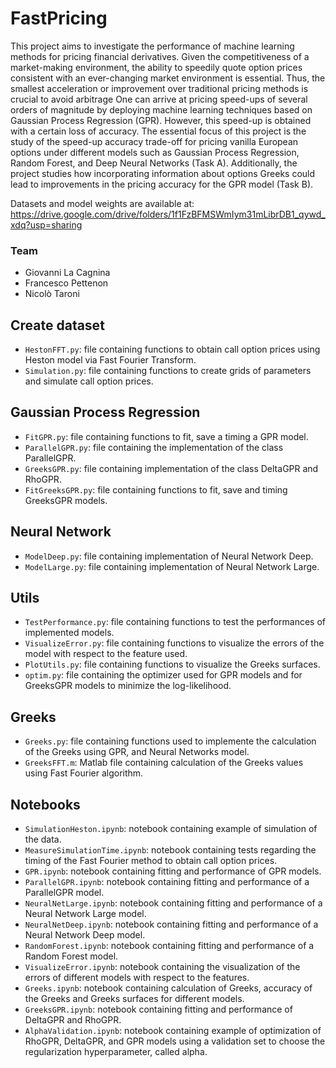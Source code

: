 # FastPricing
This project aims to investigate the performance of machine learning methods for pricing financial derivatives. 
Given the competitiveness of a market-making environment, the ability to speedily quote option prices consistent with an ever-changing market environment is essential. Thus, the smallest acceleration or improvement over traditional pricing methods is crucial to avoid arbitrage One can arrive at pricing speed-ups of several orders of magnitude by deploying machine learning techniques based on Gaussian Process Regression (GPR). However, this speed-up is obtained with a certain loss of accuracy. 
The essential focus of this project is the study of the speed-up accuracy trade-off for pricing vanilla European options under different models such as Gaussian Process Regression, Random Forest, and Deep Neural Networks (Task A). Additionally, the project studies how incorporating information about options Greeks could lead to improvements in the pricing accuracy for the GPR model (Task B).

Datasets and model weights are available at: https://drive.google.com/drive/folders/1f1FzBFMSWmIym31mLibrDB1_qywd_xdq?usp=sharing

### Team
- Giovanni La Cagnina
- Francesco Pettenon
- Nicolò Taroni

## Create dataset
- `HestonFFT.py`: file containing functions to obtain call option prices using Heston model via Fast Fourier Transform.
- `Simulation.py`: file containing functions to create grids of parameters and simulate call option prices.

## Gaussian Process Regression
- `FitGPR.py`: file containing functions to fit, save a timing a GPR model.
- `ParallelGPR.py`: file containing the implementation of the class ParallelGPR.
- `GreeksGPR.py`: file containing implementation of the class DeltaGPR and RhoGPR.
- `FitGreeksGPR.py`: file containing functions to fit, save and timing GreeksGPR models.

## Neural Network
- `ModelDeep.py`: file containing implementation of Neural Network Deep.
- `ModelLarge.py`: file containing implementation of Neural Network Large.

## Utils
- `TestPerformance.py`: file containing functions to test the performances of implemented models.
- `VisualizeError.py`: file containing functions to visualize the errors of the model with respect to the feature used.
- `PlotUtils.py`: file containing functions to visualize the Greeks surfaces.
- `optim.py`: file containing the optimizer used for GPR models and for GreeksGPR models to minimize the log-likelihood.

## Greeks
- `Greeks.py`: file containing functions used to implemente the calculation of the Greeks using GPR, and Neural Networks model.
- `GreeksFFT.m`: Matlab file containing calculation of the Greeks values using Fast Fourier algorithm.


## Notebooks
- `SimulationHeston.ipynb`: notebook containing example of simulation of the data.
- `MeasureSimulationTime.ipynb`: notebook containing tests regarding the timing of the Fast Fourier method to obtain call option prices.
- `GPR.ipynb`: notebook containing fitting and performance of GPR models.
- `ParallelGPR.ipynb`: notebook containing fitting and performance of a ParallelGPR model.
- `NeuralNetLarge.ipynb`: notebook containing fitting and performance of a Neural Network Large model. 
- `NeuralNetDeep.ipynb`: notebook containing fitting and performance of a Neural Network Deep model. 
- `RandomForest.ipynb`: notebook containing fitting and performance of a Random Forest model. 
- `VisualizeError.ipynb`: notebook containing the visualization of the errors of different models with respect to the features.
- `Greeks.ipynb`: notebook containing calculation of Greeks, accuracy of the Greeks and Greeks surfaces for different models. 
- `GreeksGPR.ipynb`: notebook containing fitting and performance of DeltaGPR and RhoGPR.
- `AlphaValidation.ipynb`: notebook containing example of optimization of RhoGPR, DeltaGPR, and GPR models using a validation set to choose the regularization hyperparameter, called alpha.


